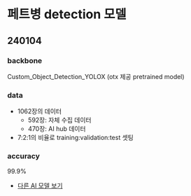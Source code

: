 # 페트병 detection 모델

## 240104
### backbone
Custom_Object_Detection_YOLOX (otx 제공 pretrained model)
### data
- 1062장의 데이터
  - 592장: 자체 수집 데이터  
  - 470장: AI hub 데이터
- 7:2:1의 비율로 training:validation:test 셋팅
### accuracy
99.9%

- [다른 AI 모델 보기](/README.md#used-ai-model)